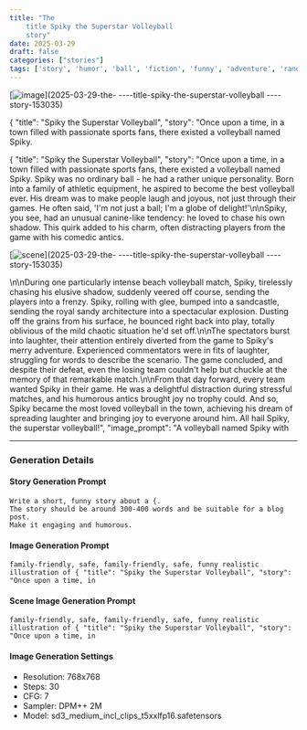 ```yaml
---
title: "The 
    title Spiky the Superstar Volleyball
    story"
date: 2025-03-29
draft: false
categories: ["stories"]
tags: ['story', 'humor', 'ball', 'fiction', 'funny', 'adventure', 'random', 'generated', 'openai', 'gpt-4']
---
```



[![image](/images/image-153017.png)](2025-03-29-the-
----title-spiky-the-superstar-volleyball
----story-153035)


{
    "title": "Spiky the Superstar Volleyball",
    "story": "Once upon a time, in a town filled with passionate sports fans, there existed a volleyball named Spiky.


<!--more-->

{
    "title": "Spiky the Superstar Volleyball",
    "story": "Once upon a time, in a town filled with passionate sports fans, there existed a volleyball named Spiky. Spiky was no ordinary ball - he had a rather unique personality. Born into a family of athletic equipment, he aspired to become the best volleyball ever. His dream was to make people laugh and joyous, not just through their games. He often said, 'I'm not just a ball; I'm a globe of delight!'\n\nSpiky, you see, had an unusual canine-like tendency: he loved to chase his own shadow. This quirk added to his charm, often distracting players from the game with his comedic antics. 

[![scene](/images/scene-153033.png)](2025-03-29-the-
----title-spiky-the-superstar-volleyball
----story-153035)

\n\nDuring one particularly intense beach volleyball match, Spiky, tirelessly chasing his elusive shadow, suddenly veered off course, sending the players into a frenzy. Spiky, rolling with glee, bumped into a sandcastle, sending the royal sandy architecture into a spectacular explosion. Dusting off the grains from his surface, he bounced right back into play, totally oblivious of the mild chaotic situation he'd set off.\n\nThe spectators burst into laughter, their attention entirely diverted from the game to Spiky's merry adventure. Experienced commentators were in fits of laughter, struggling for words to describe the scenario. The game concluded, and despite their defeat, even the losing team couldn't help but chuckle at the memory of that remarkable match.\n\nFrom that day forward, every team wanted Spiky in their game. He was a delightful distraction during stressful matches, and his humorous antics brought joy no trophy could. And so, Spiky became the most loved volleyball in the town, achieving his dream of spreading laughter and bringing joy to everyone around him. All hail Spiky, the superstar volleyball!",
    "image_prompt": "A volleyball named Spiky with

---

### Generation Details

#### Story Generation Prompt
```text
Write a short, funny story about a {. 
The story should be around 300-400 words and be suitable for a blog post. 
Make it engaging and humorous.
```

#### Image Generation Prompt
```text
family-friendly, safe, family-friendly, safe, funny realistic illustration of { "title": "Spiky the Superstar Volleyball", "story": "Once upon a time, in
```

#### Scene Image Generation Prompt
```text
family-friendly, safe, family-friendly, safe, funny realistic illustration of { "title": "Spiky the Superstar Volleyball", "story": "Once upon a time, in
```

#### Image Generation Settings
- Resolution: 768x768
- Steps: 30
- CFG: 7
- Sampler: DPM++ 2M
- Model: sd3_medium_incl_clips_t5xxlfp16.safetensors
